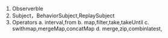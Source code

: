 1. Observerble
2. Subject，BehaviorSubject,ReplaySubject
3. Operators
   a. interval,from
   b. map,filter,take,takeUntil
   c. swithmap,mergeMap,concatMap
   d. merge,zip,combinlatest,
